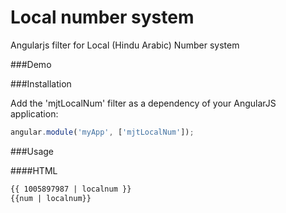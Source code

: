 Local number system
========

Angularjs filter for Local (Hindu Arabic) Number system

###Demo



###Installation

Add the 'mjtLocalNum' filter as a dependency of your AngularJS application:

```javascript
angular.module('myApp', ['mjtLocalNum']);
```

###Usage

####HTML

```html
{{ 1005897987 | localnum }}
{{num | localnum}}
```